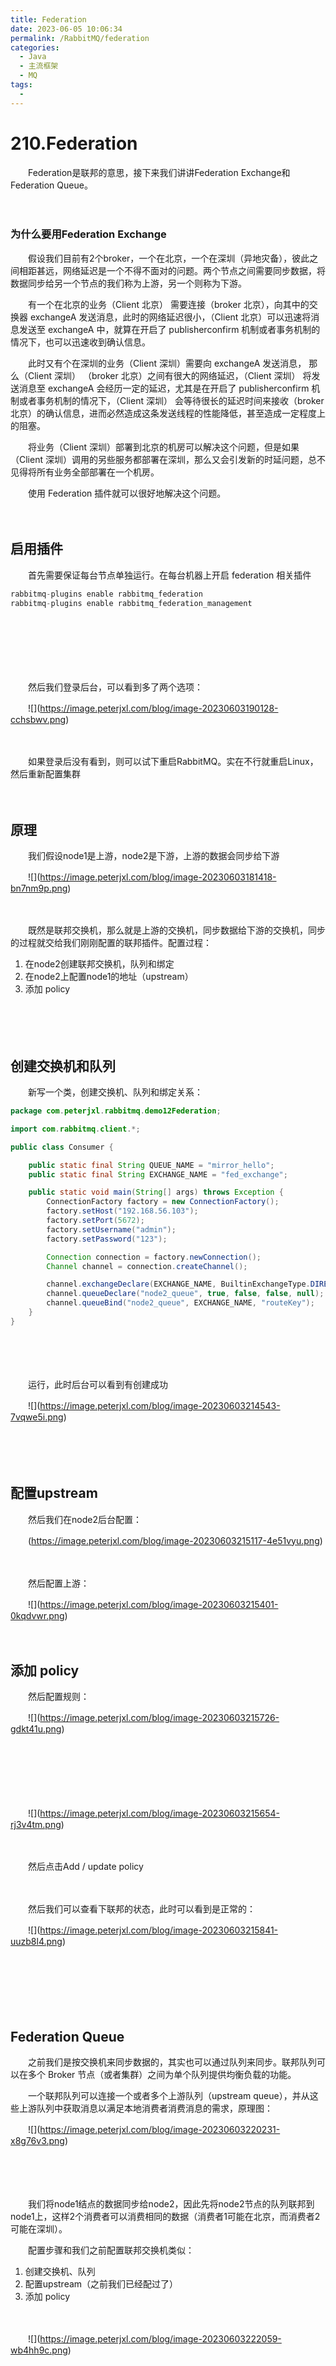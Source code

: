 ```yaml
---
title: Federation
date: 2023-06-05 10:06:34
permalink: /RabbitMQ/federation
categories:
  - Java
  - 主流框架
  - MQ
tags:
  - 
---
```

# 210.Federation

　　Federation是联邦的意思，接下来我们讲讲Federation Exchange和Federation Queue。
<!-- more -->
　　‍

### 为什么要用Federation Exchange

　　假设我们目前有2个broker，一个在北京，一个在深圳（异地灾备），彼此之间相距甚远，网络延迟是一个不得不面对的问题。两个节点之间需要同步数据，将数据同步给另一个节点的我们称为上游，另一个则称为下游。

　　有一个在北京的业务（Client 北京） 需要连接（broker 北京），向其中的交换器 exchangeA 发送消息，此时的网络延迟很小，（Client 北京）可以迅速将消息发送至 exchangeA 中，就算在开启了 publisherconfirm 机制或者事务机制的情况下，也可以迅速收到确认信息。

　　此时又有个在深圳的业务（Client 深圳）需要向 exchangeA 发送消息， 那么（Client 深圳） （broker 北京）之间有很大的网络延迟，（Client 深圳） 将发送消息至 exchangeA 会经历一定的延迟，尤其是在开启了 publisherconfirm 机制或者事务机制的情况下，（Client 深圳） 会等待很长的延迟时间来接收（broker 北京）的确认信息，进而必然造成这条发送线程的性能降低，甚至造成一定程度上的阻塞。

　　将业务（Client 深圳）部署到北京的机房可以解决这个问题，但是如果（Client 深圳）调用的另些服务都部署在深圳，那么又会引发新的时延问题，总不见得将所有业务全部部署在一个机房。

　　使用 Federation 插件就可以很好地解决这个问题。

　　‍

## 启用插件

　　首先需要保证每台节点单独运行。在每台机器上开启 federation 相关插件

```java
rabbitmq-plugins enable rabbitmq_federation
rabbitmq-plugins enable rabbitmq_federation_management
```

　　‍

　　‍

　　‍

　　然后我们登录后台，可以看到多了两个选项：

　　![]​(https://image.peterjxl.com/blog/image-20230603190128-cchsbwv.png)​

　　‍

　　如果登录后没有看到，则可以试下重启RabbitMQ。实在不行就重启Linux，然后重新配置集群

　　‍

## 原理

　　我们假设node1是上游，node2是下游，上游的数据会同步给下游

　　![]​(https://image.peterjxl.com/blog/image-20230603181418-bn7nm9p.png)​

　　‍

　　既然是联邦交换机，那么就是上游的交换机，同步数据给下游的交换机，同步的过程就交给我们刚刚配置的联邦插件。配置过程：

1. 在node2创建联邦交换机，队列和绑定
2. 在node2上配置node1的地址（upstream）
3. 添加 policy

　　‍

　　‍

## 创建交换机和队列

　　新写一个类，创建交换机、队列和绑定关系：

```java
package com.peterjxl.rabbitmq.demo12Federation;

import com.rabbitmq.client.*;

public class Consumer {

    public static final String QUEUE_NAME = "mirror_hello";
    public static final String EXCHANGE_NAME = "fed_exchange";

    public static void main(String[] args) throws Exception {
        ConnectionFactory factory = new ConnectionFactory();
        factory.setHost("192.168.56.103");
        factory.setPort(5672);
        factory.setUsername("admin");
        factory.setPassword("123");

        Connection connection = factory.newConnection();
        Channel channel = connection.createChannel();

        channel.exchangeDeclare(EXCHANGE_NAME, BuiltinExchangeType.DIRECT);
        channel.queueDeclare("node2_queue", true, false, false, null);
        channel.queueBind("node2_queue", EXCHANGE_NAME, "routeKey");
    }
}

```

　　‍

　　‍

　　运行，此时后台可以看到有创建成功

　　![]​(https://image.peterjxl.com/blog/image-20230603214543-7vqwe5i.png)​

　　‍

　　‍

## 配置upstream

　　然后我们在node2后台配置：

　　​​​(https://image.peterjxl.com/blog/image-20230603215117-4e51vyu.png)​​​

　　‍

　　然后配置上游：

　　![]​​(https://image.peterjxl.com/blog/image-20230603215401-0kqdvwr.png)​​

　　‍

## 添加 policy

　　然后配置规则：

　　![]​(https://image.peterjxl.com/blog/image-20230603215726-gdkt41u.png)​

　　‍

　　‍

　　‍

　　![]​(https://image.peterjxl.com/blog/image-20230603215654-rj3v4tm.png)​

　　‍

　　然后点击Add / update policy

　　‍

　　然后我们可以查看下联邦的状态，此时可以看到是正常的：

　　![]​(https://image.peterjxl.com/blog/image-20230603215841-uuzb8l4.png)​

　　‍

　　‍

　　‍

## Federation Queue

　　之前我们是按交换机来同步数据的，其实也可以通过队列来同步。联邦队列可以在多个 Broker 节点（或者集群）之间为单个队列提供均衡负载的功能。

　　一个联邦队列可以连接一个或者多个上游队列（upstream queue），并从这些上游队列中获取消息以满足本地消费者消费消息的需求，原理图：

　　![]​(https://image.peterjxl.com/blog/image-20230603220231-x8g76v3.png)​

　　‍

　　‍

　　我们将node1结点的数据同步给node2，因此先将node2节点的队列联邦到node1上，这样2个消费者可以消费相同的数据（消费者1可能在北京，而消费者2可能在深圳）。

　　配置步骤和我们之前配置联邦交换机类似：

1. 创建交换机、队列
2. 配置upstream（之前我们已经配过了）
3. 添加 policy

　　‍

　　![]​(https://image.peterjxl.com/blog/image-20230603222059-wb4hh9c.png)​
